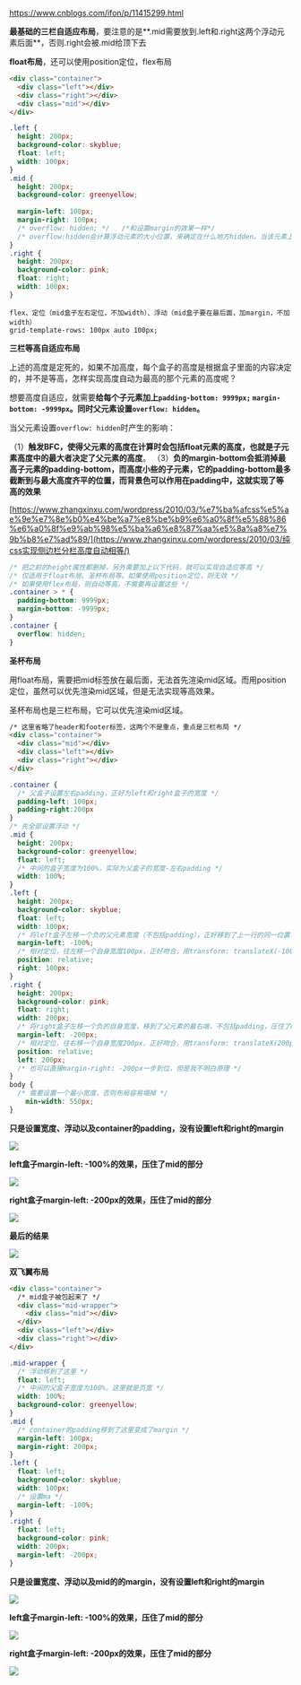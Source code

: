 https://www.cnblogs.com/ifon/p/11415299.html



**最基础的三栏自适应布局**，要注意的是**.mid需要放到.left和.right这两个浮动元素后面**，否则.right会被.mid给顶下去

**float布局**，还可以使用position定位，flex布局

```html
<div class="container">
  <div class="left"></div>
  <div class="right"></div>
  <div class="mid"></div>
</div>
```

```css
.left {
  height: 200px;
  background-color: skyblue;
  float: left;
  width: 100px;
}
.mid {
  height: 200px;
  background-color: greenyellow;
  
  margin-left: 100px;
  margin-right: 100px;
  /* overflow: hidden; */   /*和设置margin的效果一样*/
  /* overflow:hidden会计算浮动元素的大小位置，来确定在什么地方hidden。当该元素上方有浮动元素的时候，会将该元素挪到别的地方，当水平空间足够的时候，就往右移，如果不够，就往下移，跟浮动元素的排列类似。bfc特性有一点是触发了bfc的盒子不会和浮动的盒子发生重叠，也就是说触发bfc的盒子不会被浮动的盒子盖住， */
}
.right {
  height: 200px;
  background-color: pink;
  float: right;
  width: 100px;
}
```



```
flex、定位（mid盒子左右定位，不加width）、浮动（mid盒子要在最后面，加margin，不加width）
grid-template-rows: 100px auto 100px;
```





**三栏等高自适应布局**

上述的高度是定死的，如果不加高度，每个盒子的高度是根据盒子里面的内容决定的，并不是等高，怎样实现高度自动为最高的那个元素的高度呢？

想要高度自适应，就需要**给每个子元素加上`padding-bottom: 9999px;` `margin-bottom: -9999px`。同时父元素设置`overflow: hidden`。**

当父元素设置`overflow: hidden`时产生的影响：

（1）**触发BFC，使得父元素的高度在计算时会包括float元素的高度，也就是子元素高度中的最大者决定了父元素的高度**。
（3）**负的margin-bottom会抵消掉最高子元素的padding-bottom，而高度小些的子元素，它的padding-bottom最多截断到与最大高度齐平的位置，而背景色可以作用在padding中，这就实现了等高的效果**

[https://www.zhangxinxu.com/wordpress/2010/03/%e7%ba%afcss%e5%ae%9e%e7%8e%b0%e4%be%a7%e8%be%b9%e6%a0%8f%e5%88%86%e6%a0%8f%e9%ab%98%e5%ba%a6%e8%87%aa%e5%8a%a8%e7%9b%b8%e7%ad%89/](https://www.zhangxinxu.com/wordpress/2010/03/纯css实现侧边栏分栏高度自动相等/)

```css
/* 把之前的height属性都删掉，另外需要加上以下代码，就可以实现自适应等高 */
/* 仅适用于float布局、圣杯布局等。如果使用position定位，则无效 */
/* 如果使用flex布局，则自动等高，不需要再设置这些 */
.container > * {
  padding-bottom: 9999px;
  margin-bottom: -9999px;
}
.container {
  overflow: hidden;
}
```



**圣杯布局**

用float布局，需要把mid标签放在最后面，无法首先渲染mid区域。而用position定位，虽然可以优先渲染mid区域，但是无法实现等高效果。

圣杯布局也是三栏布局，它可以优先渲染mid区域。

```html
/* 这里省略了header和footer标签，这两个不是重点，重点是三栏布局 */
<div class="container">
  <div class="mid"></div>
  <div class="left"></div>
  <div class="right"></div>
</div>
```



```css
.container {
  /* 父盒子设置左右padding，正好为left和right盒子的宽度 */
  padding-left: 100px;
  padding-right:200px
}
/* 先全部设置浮动 */
.mid {
  height: 200px;
  background-color: greenyellow;
  float: left;
  /* 中间的盒子宽度为100%，实际为父盒子的宽度-左右padding */
  width: 100%;
}
.left {
  height: 200px;
  background-color: skyblue;
  float: left;
  width: 100px;
  /* 将left盒子左移一个负的父元素宽度（不包括padding），正好移到了上一行的同一位置，压住了mid的部分 */
  margin-left: -100%;
  /* 相对定位，往左移一个自身宽度100px，正好吻合，用transform: translateX(-100px)应该也可以 */
  position: relative;
  right: 100px;
}
.right {
  height: 200px;
  background-color: pink;
  float: right;
  width: 200px;
  /* 将right盒子左移一个负的自身宽度，移到了父元素的最右端，不包括padding，压住了mid的部分 */
  margin-left: -200px;
  /* 相对定位，往右移一个自身宽度200px，正好吻合，用transform: translateX(200px)应该也可以 */
  position: relative;
  left: 200px;
  /* 也可以直接margin-right: -200px一步到位，但是我不明白原理 */
}
body {
  /* 需要设置一个最小宽度，否则布局容易塌掉 */
	min-width: 550px;
}

```



**只是设置宽度、浮动以及container的padding，没有设置left和right的margin**

![](https://gitee.com/chiihooy/pictures-bed/raw/master/img/image-20200810220517880.png)

  **left盒子margin-left: -100%的效果，压住了mid的部分**

![](https://gitee.com/chiihooy/pictures-bed/raw/master/img/image-20200810220555622.png)

  **right盒子margin-left: -200px的效果，压住了mid的部分**

![](https://gitee.com/chiihooy/pictures-bed/raw/master/img/image-20200810220903103.png)

**最后的结果**

![](https://gitee.com/chiihooy/pictures-bed/raw/master/img/image-20200810221950231.png)



**双飞翼布局**

```html
<div class="container">
  /* mid盒子被包起来了 */
  <div class="mid-wrapper">
    <div class="mid"></div>
  </div>
  <div class="left"></div>
  <div class="right"></div>
</div>
```

```css
.mid-wrapper {
  /* 浮动移到了这里 */
  float: left;
  /* 中间的父盒子宽度为100%，这里就是页宽 */
  width: 100%;
  background-color: greenyellow;
}
.mid {
  /* container的padding移到了这里变成了margin */
  margin-left: 100px;
  margin-right: 200px;
}
.left {
  float: left;
  background-color: skyblue;
  width: 100px;
  /* 设置ma */
  margin-left: -100%;
}
.right {
  float: left;
  background-color: pink;
  width: 200px;
  margin-left: -200px;
}
```



**只是设置宽度、浮动以及mid的的margin，没有设置left和right的margin**

![](https://gitee.com/chiihooy/pictures-bed/raw/master/img/image-20200811094213285.png)



  **left盒子margin-left: -100%的效果，压住了mid的部分**

![](https://gitee.com/chiihooy/pictures-bed/raw/master/img/image-20200811094243626.png)



  **right盒子margin-left: -200px的效果，压住了mid的部分**

![](https://gitee.com/chiihooy/pictures-bed/raw/master/img/image-20200811094310971.png)
